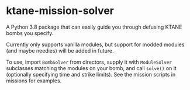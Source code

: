 # ktane-mission-solver
A Python 3.8 package that can easily guide you through defusing KTANE bombs you specify.

Currently only supports vanilla modules, but support for modded modules (and maybe needies) will be added in future.

To use, import `BombSolver` from directors, supply it with `ModuleSolver` subclasses matching the modules on your bomb,
and call `solve()` on it (optionally specifying time and strike limits). See the mission scripts in missions for examples.
